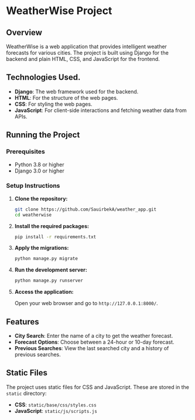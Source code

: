 

# WeatherWise Project

## Overview

WeatherWise is a web application that provides intelligent weather forecasts for various cities. The project is built using Django for the backend and plain HTML, CSS, and JavaScript for the frontend.

## Technologies Used.

- **Django**: The web framework used for the backend.
- **HTML**: For the structure of the web pages.
- **CSS**: For styling the web pages.
- **JavaScript**: For client-side interactions and fetching weather data from APIs.

## Running the Project

### Prerequisites

- Python 3.8 or higher
- Django 3.0 or higher

### Setup Instructions

1. **Clone the repository:**

   ```bash
   git clone https://github.com/SauirbekA/weather_app.git
   cd weatherwise
   ```

2. **Install the required packages:**

   ```bash
   pip install -r requirements.txt
   ```

3. **Apply the migrations:**

   ```bash
   python manage.py migrate
   ```

4. **Run the development server:**

   ```bash
   python manage.py runserver
   ```

5. **Access the application:**

   Open your web browser and go to `http://127.0.0.1:8000/`.

## Features

- **City Search**: Enter the name of a city to get the weather forecast.
- **Forecast Options**: Choose between a 24-hour or 10-day forecast.
- **Previous Searches**: View the last searched city and a history of previous searches.

## Static Files

The project uses static files for CSS and JavaScript. These are stored in the `static` directory:

- **CSS**: `static/base/css/styles.css`
- **JavaScript**: `static/js/scripts.js`

